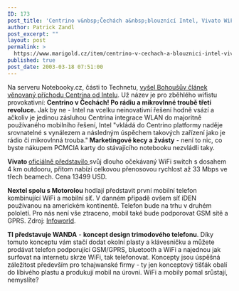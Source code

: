 ```yaml
---
ID: 173
post_title: 'Centrino v&nbsp;Čechách a&nbsp;blouznící Intel, Vivato WiFi switch, Mobil s&nbsp;WiFi od Motoroly a&nbsp;také od TI.'
author: Patrick Zandl
post_excerpt: ""
layout: post
permalink: >
  https://www.marigold.cz/item/centrino-v-cechach-a-blouznici-intel-vivato-wifi-switch-mobil-s-wifi-od-motoroly-a-take-od-ti
published: true
post_date: 2003-03-18 07:51:00
---
```

<P>Na serveru Notebooky.cz, části to Technetu, <A href="http://www.notebooky.cz/novinky/centrinotzcr030318.html" target=_blank>vyšel Bohoušův článek věnovaný příchodu Centrina od Intelu</A>. Už název je pro zběhlého wifistu provokativní: <B>Centrino v Čechách! Po rádiu a mikrovlnné troubě třetí revoluce.</B> Jak by ne - Intel na vcelku neinovativní řešení hodně vsází a ačkoliv je jedinou zásluhou Centrina integrace WLAN do majoritně používaného mobilního řešení, Intel "vkládá do Centrino platformy naděje srovnatelné s vynálezem a následným úspěchem takových zařízení jako je rádio či mikrovlnná trouba."<STRONG> Marketingové kecy a žvásty</STRONG> - není to nic, co byste nákupem PCMCIA karty do stávajícího notebooku nezvládli taky. </P>
<P><STRONG>Vivato </STRONG><A href="http://www.vivato.net/" target=_blank>oficiálně představilo </A>svůj dlouho očekávaný WiFi switch s dosahem 4 km outdooru, přitom nabízí celkovou přenosovou rychlost až 33 Mbps ve třech beamech. Cena 13499 USD. </P>
<P><STRONG>Nextel spolu s Motorolou</STRONG> hodlají představit první mobilní telefon kombinující WiFi a mobilní síť. V danném případě ovšem síť iDEN používanou na americkém kontinentě. Telefon bude na trhu v druhém pololetí. Pro nás není vše ztraceno, mobil také bude podporovat GSM sítě a GPRS. Zdroj: <A href="http://www.infoworld.com/article/03/03/17/HNnextel_1.html" target=_blank>Infoworld</A>.</P>
<P><STRONG>TI představuje WANDA</STRONG> - <STRONG>koncept design trimodového telefonu</STRONG>. Díky tomuto konceptu vám stačí dodat okolní plasty a klávesničku a můžete prodávat telefon podporující GSM/GPRS, bluetooth a WiFi a najednou jak surfovat na internetu skrze WiFi, tak telefonovat. Koncepty jsou úspěšná záležitost především pro tchajwanské firmy - ty jen konceptový tišťák obalí do líbivého plastu a produkují mobil na úrovni. WiFi a mobily pomal srůstají, nemyslíte?</P>